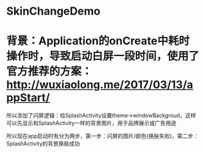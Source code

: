 # SkinChangeDemo

# 背景：Application的onCreate中耗时操作时，导致启动白屏一段时间，使用了官方推荐的方案：http://wuxiaolong.me/2017/03/13/appStart/
所以添加了闪屏逻辑：给SplashActivity设置theme->windowBackgroud，这样可以先显示和SplashActivity一样的背景图片，用于品牌展示或广告用途

所以现在app启动时有分为两步，第一步：闪屏的图片/颜色(换肤失败)，第二步：SplashActivity的背景换肤成功


